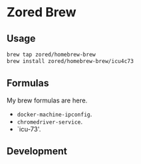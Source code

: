 # Zored Brew


## Usage
```bash
brew tap zored/homebrew-brew
brew install zored/homebrew-brew/icu4c73
```


## Formulas
My brew formulas are here.
- `docker-machine-ipconfig`.
- `chromedriver-service`.
- `icu-73'.

## Development